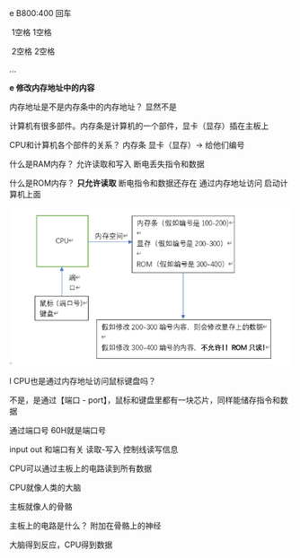 e B800:400  回车

​           1空格  1空格

​           2空格  2空格

…

**e 修改内存地址中的内容**

 

内存地址是不是内存条中的内存地址？  显然不是

计算机有很多部件。内存条是计算机的一个部件，显卡（显存）插在主板上

 CPU和计算机各个部件的关系？       内存条 显卡（显存）-> 给他们编号

 什么是RAM内存？                允许读取和写入  断电丢失指令和数据

 什么是ROM内存？         **只允许读取**  断电指令和数据还存在   通过内存地址访问 启动计算机上面

![image-20220506154601358](res/5.加深对内存的认识/image-20220506154601358.png)




 

l CPU也是通过内存地址访问鼠标键盘吗？

不是，是通过【端口 - port】，鼠标和键盘里都有一块芯片，同样能储存指令和数据

通过端口号 60H就是端口号 

input out 和端口有关    读取-写入      控制线读写信息

 

CPU可以通过主板上的电路读到所有数据

CPU就像人类的大脑

主板就像人的骨骼

主板上的电路是什么？ 附加在骨骼上的神经

大脑得到反应，CPU得到数据